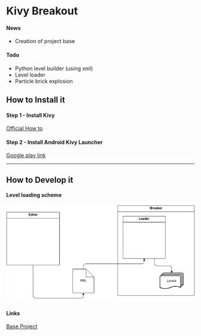 Kivy Breakout 
=====================

#### News

- Creation of project base

#### Todo

- Python level builder (using xml)
- Level loader
- Particle brick explosion


How to Install it
---------
#### Step 1 - Install Kivy

[Official How to][1]


#### Step 2 - Install Android Kivy Launcher

[Google play link][2]


  ----------


How to Develop it
---------

#### Level loading scheme

![Level loading scheme](/breaker/doc/kivy-level-loader.png "Level loading scheme")

#### Links

[Base Project][3]


  [1]: http://kivy.org/docs/gettingstarted/installation.html
  [2]: https://play.google.com/store/apps/details?id=org.kivy.pygame&hl=en
  [3]: http://kivy.org/docs/tutorials/pong.html
